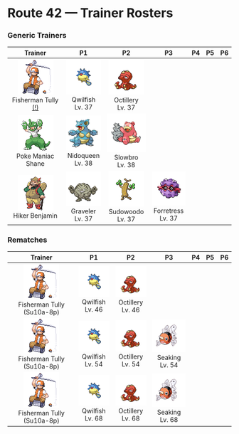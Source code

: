 # Route 42 — Trainer Rosters

### Generic Trainers

| Trainer | P1 | P2 | P3 | P4 | P5 | P6 |
|:-------:|:--:|:--:|:--:|:--:|:--:|:--:|
| ![Fisherman Tully (!)](../../assets/trainers/fisherman.png "Fisherman Tully (!)")<br>Fisherman Tully [(!)](#rematches) | ![Qwilfish](../../assets/sprites/qwilfish/front.gif "Qwilfish")<br>Qwilfish<br>Lv. 37 | ![Octillery](../../assets/sprites/octillery/front.gif "Octillery")<br>Octillery<br>Lv. 37 |
| ![Poke Maniac Shane](../../assets/trainers/poke_maniac.png "Poke Maniac Shane")<br>Poke Maniac Shane | ![Nidoqueen](../../assets/sprites/nidoqueen/front.gif "Nidoqueen")<br>Nidoqueen<br>Lv. 38 | ![Slowbro](../../assets/sprites/slowbro/front.gif "Slowbro")<br>Slowbro<br>Lv. 38 |
| ![Hiker Benjamin](../../assets/trainers/hiker.png "Hiker Benjamin")<br>Hiker Benjamin | ![Graveler](../../assets/sprites/graveler/front.gif "Graveler")<br>Graveler<br>Lv. 37 | ![Sudowoodo](../../assets/sprites/sudowoodo/front.gif "Sudowoodo")<br>Sudowoodo<br>Lv. 37 | ![Forretress](../../assets/sprites/forretress/front.gif "Forretress")<br>Forretress<br>Lv. 37 |


### Rematches

| Trainer | P1 | P2 | P3 | P4 | P5 | P6 |
|:-------:|:--:|:--:|:--:|:--:|:--:|:--:|
| ![Fisherman Tully (Su10a-8p)](../../assets/trainers/fisherman.png "Fisherman Tully (Su10a-8p)")<br>Fisherman Tully (Su10a-8p) | ![Qwilfish](../../assets/sprites/qwilfish/front.gif "Qwilfish")<br>Qwilfish<br>Lv. 46 | ![Octillery](../../assets/sprites/octillery/front.gif "Octillery")<br>Octillery<br>Lv. 46 |
| ![Fisherman Tully (Su10a-8p)](../../assets/trainers/fisherman.png "Fisherman Tully (Su10a-8p)")<br>Fisherman Tully (Su10a-8p) | ![Qwilfish](../../assets/sprites/qwilfish/front.gif "Qwilfish")<br>Qwilfish<br>Lv. 54 | ![Octillery](../../assets/sprites/octillery/front.gif "Octillery")<br>Octillery<br>Lv. 54 | ![Seaking](../../assets/sprites/seaking/front.gif "Seaking")<br>Seaking<br>Lv. 54 |
| ![Fisherman Tully (Su10a-8p)](../../assets/trainers/fisherman.png "Fisherman Tully (Su10a-8p)")<br>Fisherman Tully (Su10a-8p) | ![Qwilfish](../../assets/sprites/qwilfish/front.gif "Qwilfish")<br>Qwilfish<br>Lv. 68 | ![Octillery](../../assets/sprites/octillery/front.gif "Octillery")<br>Octillery<br>Lv. 68 | ![Seaking](../../assets/sprites/seaking/front.gif "Seaking")<br>Seaking<br>Lv. 68 |


